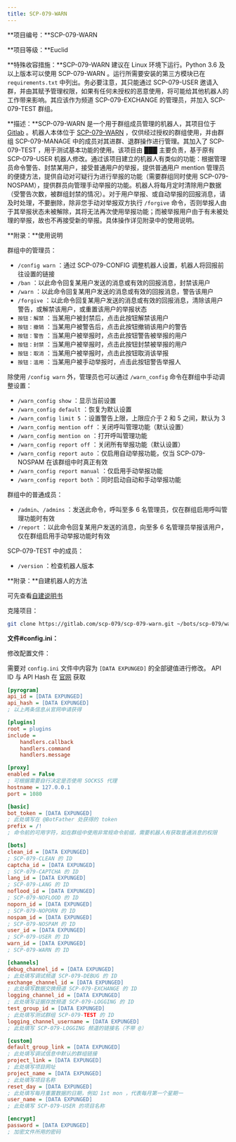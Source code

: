 ```yaml
---
title: SCP-079-WARN
---
```


<link rel="stylesheet" href="/css/chinese.css">

**项目编号：**SCP-079-WARN

**项目等级：**Euclid

**特殊收容措施：**SCP-079-WARN 建议在 Linux 环境下运行。Python 3.6 及以上版本可以使用 SCP-079-WARN 。运行所需要安装的第三方模块已在 `requirements.txt` 中列出。务必要注意，其只能通过 SCP-079-USER 邀请入群，并由其赋予管理权限，如果有任何未授权的恶意使用，将可能给其他机器人的工作带来影响。其应该作为频道 SCP-079-EXCHANGE 的管理员，并加入 SCP-079-TEST 群组。

**描述：**SCP-079-WARN 是一个用于群组成员管理的机器人，其项目位于 <a href="https://gitlab.com/scp-079/scp-079-warn" target="_blank">Gitlab</a> 。机器人本体位于 <a href="https://t.me/SCP_079_WARN_BOT" class="079" target="_blank">SCP-079-WARN</a> ，仅供经过授权的群组使用，并由群组 SCP-079-MANAGE 中的成员对其进群、退群操作进行管理。其加入了 SCP-079-TEST ，用于测试基本功能的使用。该项目由 ███ 主要负责，基于原有 SCP-079-USER 机器人修改。通过该项目建立的机器人有类似的功能：根据管理员命令警告、封禁某用户，接受普通用户的举报，提供普通用户 mention 管理员的便捷方法，提供自动对可疑行为进行举报的功能（需要群组同时使用 SCP-079-NOSPAM），提供群员向管理手动举报的功能。机器人将每月定时清除用户数据（受警告次数，被群组封禁的情况）。对于用户举报、或自动举报的回报消息，请及时处理，不要删除，除非您手动对举报双方执行 `/forgive` 命令，否则举报人由于其举报状态未被解除，其将无法再次使用举报功能；而被举报用户由于有未被处理的举报，故也不再接受新的举报。具体操作详见附录中的使用说明。

**附录：**使用说明

群组中的管理员：

- `/config warn` ：通过 SCP-079-CONFIG 调整机器人设置，机器人将回报前往设置的链接
- `/ban` ：以此命令回复某用户发送的消息或有效的回报消息，封禁该用户
- `/warn` ：以此命令回复某用户发送的消息或有效的回报消息，警告该用户
- `/forgive` ：以此命令回复某用户发送的消息或有效的回报消息，清除该用户警告，或解禁该用户，或重置该用户的举报状态
- `按钮：解禁` ：当某用户被封禁后，点击此按钮解禁该用户
- `按钮：撤销` ：当某用户被警告后，点击此按钮撤销该用户的警告
- `按钮：警告` ：当某用户被举报时，点击此按钮警告被举报的用户
- `按钮：封禁` ：当某用户被举报时，点击此按钮封禁被举报的用户
- `按钮：取消` ：当某用户被举报时，点击此按钮取消该举报
- `按钮：滥用` ：当某用户被手动举报时，点击此按钮警告举报人

除使用 `/config warn` 外，管理员也可以通过 `/warn_config` 命令在群组中手动调整设置：

- `/warn_config show` ：显示当前设置
- `/warn_config default` ：恢复为默认设置
- `/warn_config limit 5` ：设置警告上限，上限应介于 2 和 5 之间，默认为 3
- `/warn_config mention off` ：关闭呼叫管理功能（默认设置） 
- `/warn_config mention on` ：打开呼叫管理功能
- `/warn_config report off` ：关闭所有举报功能（默认设置）
- `/warn_config report auto` ：仅启用自动举报功能，仅当 SCP-079-NOSPAM 在该群组中时真正有效
- `/warn_config report manual` ：仅启用手动举报功能
- `/warn_config report both` ：同时启动自动和手动举报功能

群组中的普通成员：

- `/admin`、`/admins` ：发送此命令，呼叫至多 6 名管理员，仅在群组启用呼叫管理功能时有效
- `/report` ：以此命令回复某用户发送的消息，向至多 6 名管理员举报该用户，仅在群组启用手动举报功能时有效

SCP-079-TEST 中的成员：

- `/version` ：检查机器人版本

**附录：**自建机器人的方法

可先查看<a href="/how/">自建说明书</a>

克隆项目：

```bash
git clone https://gitlab.com/scp-079/scp-079-warn.git ~/bots/scp-079/warn
```

**文件#config.ini：**

修改配置文件：

需要对 `config.ini` 文件中内容为 `[DATA EXPUNGED]` 的全部键值进行修改。 API ID 与 API Hash 在 <a href="https://my.telegram.org" target="_blank">官网</a> 获取

```ini
[pyrogram]
api_id = [DATA EXPUNGED]
api_hash = [DATA EXPUNGED]
; 以上两条信息从官网申请获得

[plugins]
root = plugins
include =
    handlers.callback
    handlers.command
    handlers.message

[proxy]
enabled = False
; 可根据需要自行决定是否使用 SOCKS5 代理
hostname = 127.0.0.1
port = 1080

[basic]
bot_token = [DATA EXPUNGED]
; 此处填写在 @BotFather 处获得的 token
prefix = /!
; 命令前的可用字符，如在群组中使用非常规命令前缀，需要机器人有获取普通消息的权限

[bots]
clean_id = [DATA EXPUNGED]
; SCP-079-CLEAN 的 ID
captcha_id = [DATA EXPUNGED]
; SCP-079-CAPTCHA 的 ID
lang_id = [DATA EXPUNGED]
; SCP-079-LANG 的 ID
noflood_id = [DATA EXPUNGED]
; SCP-079-NOFLOOD 的 ID
noporn_id = [DATA EXPUNGED]
; SCP-079-NOPORN 的 ID
nospam_id = [DATA EXPUNGED]
; SCP-079-NOSPAM 的 ID
user_id = [DATA EXPUNGED]
; SCP-079-USER 的 ID
warn_id = [DATA EXPUNGED]
; SCP-079-WARN 的 ID

[channels]
debug_channel_id = [DATA EXPUNGED]
; 此处填写调试频道 SCP-079-DEBUG 的 ID
exchange_channel_id = [DATA EXPUNGED]
; 此处填写数据交换频道 SCP-079-EXCHANGE 的 ID
logging_channel_id = [DATA EXPUNGED]
; 此处填写证据存放频道 SCP-079-LOGGING 的 ID
test_group_id = [DATA EXPUNGED]
; 此处填写测试群组 SCP-079-TEST 的 ID
logging_channel_username = [DATA EXPUNGED]
; 此处填写 SCP-079-LOGGING 频道的链接名（不带 @）

[custom]
default_group_link = [DATA EXPUNGED]
; 此处填写调试信息中默认的群组链接
project_link = [DATA EXPUNGED]
; 此处填写项目网址
project_name = [DATA EXPUNGED]
; 此处填写项目名称
reset_day = [DATA EXPUNGED]
; 此处填写每月重置数据的日期，例如 1st mon ，代表每月第一个星期一
user_name = [DATA EXPUNGED]
; 此处填写 SCP-079-USER 的项目名称

[encrypt]
password = [DATA EXPUNGED]
; 加密文件所用的密码
```

<audio src="/audio/door/dooropenpage.ogg" autoplay></audio>
<audio id="dooropen079" src="/audio/door/dooropen079.ogg"/>
